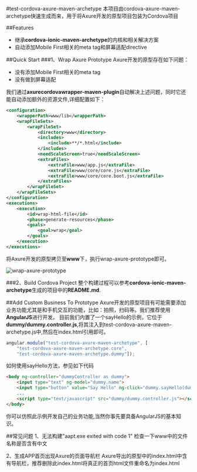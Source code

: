 #test-cordova-axure-maven-archetype
本项目由cordova-axure-maven-archetype快速生成而来，用于将Axure开发的原型项目包装为Cordova项目


##Features
- 继承**cordova-ionic-maven-archetype**的内核和相关解决方案
- 自动添加Mobile First相关的meta tag和屏幕适配directive


##Quick Start
###1、Wrap Axure Prototype
Axure开发的原型存在如下问题：

- 没有添加Mobile First相关的meta tag
- 没有做到屏幕适配

我们通过**axurecordovawrapper-maven-plugin**自动解决上述问题，同时它还能自动添加额外的资源文件,详细配置如下：
```XML
<configuration>
    <wrapperPath>www/lib</wrapperPath>
    <wrapFileSets>
        <wrapFileSet>
            <directory>www</directory>
            <includes>
                <include>**/*.html</include>
            </includes>
            <needScaleScreen>true</needScaleScreen>
            <extraFiles>
                <extraFile>www/app.js</extraFile>
                <extraFile>www/core/core.js</extraFile>
                <extraFile>www/core/core.boot.js</extraFile>
            </extraFiles>
        </wrapFileSet>
    </wrapFileSets>
</configuration>
<executions>
    <execution>
        <id>wrap-html-file</id>
        <phase>generate-resources</phase>
        <goals>
            <goal>wrap</goal>
        </goals>
    </execution>
</executions>
```

将Axure开发的原型拷贝至**www**下，执行wrap-axure-prototype即可。

![wrap-axure-prototype](http://zhoujianhui.bitbucket.org/cordova/cordova-axure-prototype-wrap.png)

###2、Build Cordova Project
整个构建过程可以参考**cordova-ionic-maven-archetype**生成的项目中的**README.md**.


##Add Custom Business To Prototype
Axure开发的原型项目有可能需要添加业务功能尤其是和手机交互的功能，比如：拍照，扫码等。我们推荐使用**AngularJS**进行开发。
目前我们内置了一个sayHello的示例，它位于**dummy/dummy.controller.js**,将其注入到test-cordova-axure-maven-archetype.js中,然后在index.html引用即可。
```JavaScript
angular.module("test-cordova-axure-maven-archetype", [
    "test-cordova-axure-maven-archetype.core",
    "test-cordova-axure-maven-archetype.dummy"]);
```

如何使用sayHello方法，参见如下代码
```HTML
<body ng-controller="dummyController as dummy">
    <input type="text" ng-model="dummy.name">
    <input type="button" value="Say Hello" ng-click="dummy.sayHello(dummy.name)">
    ...
    <script type="text/javascript" src="dummy/dummy.controller.js"></script>
</body>
```

你可以仿照此示例开发自己的业务功能,当然你事先要具备AngularJS的基本知识。


##常见问题
1、无法构建"aapt.exe exited with code 1"
检查一下www中的文件名称是否含有中文

2、生成APP首页出现Axure的页面导航栏
Axure导出的原型中的index.html中含有导航栏，推荐删除此index.html将真正的首页html文件重命名为index.html
